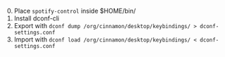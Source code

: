 0. Place `spotify-control` inside $HOME/bin/
1. Install dconf-cli
2. Export with `dconf dump /org/cinnamon/desktop/keybindings/ > dconf-settings.conf`
3. Import with `dconf load /org/cinnamon/desktop/keybindings/ < dconf-settings.conf`